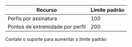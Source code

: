 Recurso| Limite padrão
---|---
Perfis por assinatura | 100
Pontos de extremidade por perfil| 200

Contate o suporte para aumentar o limite padrão

<!---HONumber=Oct15_HO3-->